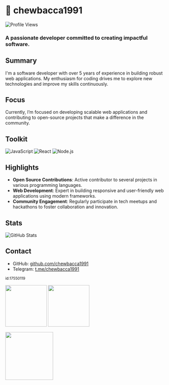 # 👾 chewbacca1991

![Profile Views](https://komarev.com/ghpvc/?username=chewbacca1991&label=Profile%20Views&color=blue&style=flat)

### A passionate developer committed to creating impactful software.

## Summary
I'm a software developer with over 5 years of experience in building robust web applications. My enthusiasm for coding drives me to explore new technologies and improve my skills continuously.

## Focus
Currently, I’m focused on developing scalable web applications and contributing to open-source projects that make a difference in the community.

## Toolkit
![JavaScript](https://img.shields.io/badge/-JavaScript-FFD700?style=flat&logo=javascript&logoColor=black) ![React](https://img.shields.io/badge/-React-61DAFB?style=flat&logo=react&logoColor=black) ![Node.js](https://img.shields.io/badge/-Node.js-8CC84B?style=flat&logo=node.js&logoColor=white)

## Highlights
- **Open Source Contributions**: Active contributor to several projects in various programming languages.
- **Web Development**: Expert in building responsive and user-friendly web applications using modern frameworks.
- **Community Engagement**: Regularly participate in tech meetups and hackathons to foster collaboration and innovation.

## Stats
![GitHub Stats](https://github-readme-stats.vercel.app/api?username=chewbacca1991&show_icons=true&hide_title=true&count_private=true&theme=blueberry)

## Contact
- GitHub: [github.com/chewbacca1991](https://github.com/chewbacca1991)
- Telegram: [t.me/chewbacca1991](https://t.me/chewbacca1991)

<sub>id:17550119</sub>

<p><img src="https://github-readme-stats.vercel.app/api/top-langs/?username=chewbacca1991&layout=compact&theme=github_dark" height="130"/> <img src="https://github-readme-stats.vercel.app/api?username=chewbacca1991&show_icons=true&theme=github_dark" height="130"/></p>
<p><img src="https://streak-stats.demolab.com/?user=chewbacca1991&theme=github_dark" height="150"/></p>

